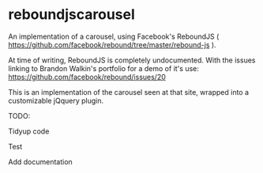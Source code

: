 reboundjscarousel
=================

An implementation of a carousel, using Facebook's ReboundJS ( https://github.com/facebook/rebound/tree/master/rebound-js ).

At time of writing, ReboundJS is completely undocumented. With the issues linking  to Brandon Walkin's portfolio for a demo of it's use: https://github.com/facebook/rebound/issues/20

This is an implementation of the carousel seen at that site, wrapped into a customizable jQquery plugin.


TODO:

Tidyup code

Test

Add documentation

